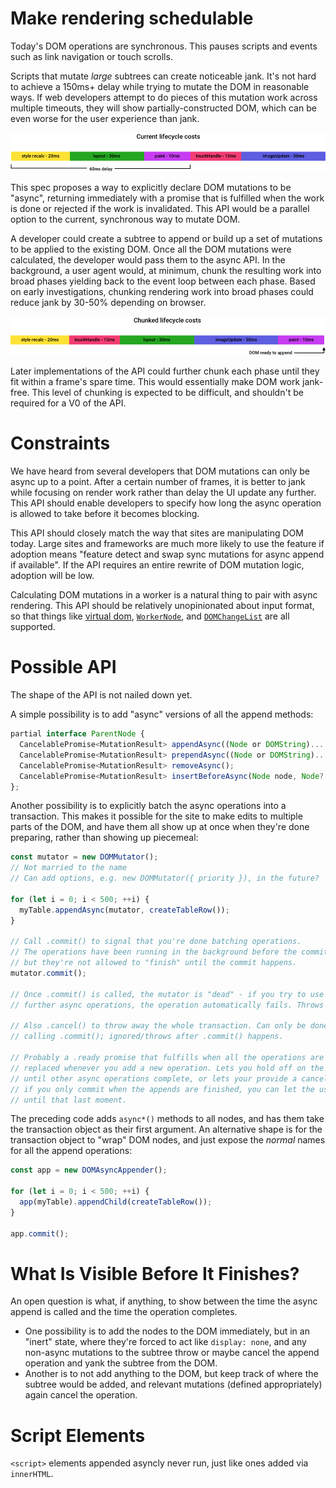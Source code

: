 # Make rendering schedulable

Today's DOM operations are synchronous. This pauses scripts and events such as link navigation or touch scrolls.

Scripts that mutate *large* subtrees can create noticeable jank. It's not hard to achieve a 150ms+ delay while trying to mutate the DOM in reasonable ways. If web developers attempt to do pieces of this mutation work across multiple timeouts, they will show partially-constructed DOM, which can be even worse for the user experience than jank.

![synchronous rendering lifecycle](sync-lifecycle.png)

This spec proposes a way to explicitly declare DOM mutations to be "async", returning immediately with a promise that is fulfilled when the work is done or rejected if the work is invalidated. This API would be a parallel option to the current, synchronous way to mutate DOM.  

A developer could create a subtree to append or build up a set of mutations to be applied to the existing DOM. Once all the DOM mutations were calculated, the developer would pass them to the async API. In the background, a user agent would, at minimum, chunk the resulting work into broad phases yielding back to the event loop between each phase. Based on early investigations, chunking rendering work into broad phases could reduce jank by 30-50% depending on browser.

![asynchronous rendering lifecycle](async-lifecycle.png)

Later implementations of the API could further chunk each phase until they fit within a frame's spare time. This would essentially make DOM work jank-free. This level of chunking is expected to be difficult, and shouldn't be required for a V0 of the API.

# Constraints
We have heard from several developers that DOM mutations can only be async up to a point. After a certain number of frames, it is better to jank while focusing on render work rather than delay the UI update any further. This API should enable developers to specify how long the async operation is allowed to take before it becomes blocking. 

This API should closely match the way that sites are manipulating DOM today. Large sites and frameworks are much more likely to use the feature if adoption means "feature detect and swap sync mutations for async append if available". If the API requires an entire rewrite of DOM mutation logic, adoption will be low.

Calculating DOM mutations in a worker is a natural thing to pair with async rendering. This API should be relatively unopinionated about input format, so that things like [virtual dom](https://github.com/Matt-Esch/virtual-dom), [`WorkerNode`](github.com/drufball/worker-node), and [`DOMChangeList`](https://github.com/whatwg/dom/issues/270) are all supported.

# Possible API

The shape of the API is not nailed down yet.

A simple possibility is to add "async" versions of all the append methods:

```javascript
partial interface ParentNode {
  CancelablePromise<MutationResult> appendAsync((Node or DOMString)... nodes);
  CancelablePromise<MutationResult> prependAsync((Node or DOMString)... nodes);
  CancelablePromise<MutationResult> removeAsync();
  CancelablePromise<MutationResult> insertBeforeAsync(Node node, Node? child);
};
```

Another possibility is to explicitly batch the async operations into a transaction. This makes it possible for the site to make edits to multiple parts of the DOM, and have them all show up at once when they're done preparing, rather than showing up piecemeal:

```javascript
const mutator = new DOMMutator();
// Not married to the name
// Can add options, e.g. new DOMMutator({ priority }), in the future?

for (let i = 0; i < 500; ++i) {
  myTable.appendAsync(mutator, createTableRow());
}

// Call .commit() to signal that you're done batching operations.
// The operations have been running in the background before the commit,
// but they're not allowed to "finish" until the commit happens.
mutator.commit();

// Once .commit() is called, the mutator is "dead" - if you try to use it in any
// further async operations, the operation automatically fails. Throws error?

// Also .cancel() to throw away the whole transaction. Can only be done before
// calling .commit(); ignored/throws after .commit() happens.

// Probably a .ready promise that fulfills when all the operations are complete;
// replaced whenever you add a new operation. Lets you hold off on the .commit()
// until other async operations complete, or lets your provide a cancellation window --
// if you only commit when the appends are finished, you can let the user cancel
// until that last moment.
```

The preceding code adds `async*()` methods to all nodes, and has them take the transaction object as their first argument. An alternative shape is for the transaction object to "wrap" DOM nodes, and just expose the *normal* names for all the append operations:

```javascript
const app = new DOMAsyncAppender();

for (let i = 0; i < 500; ++i) {
  app(myTable).appendChild(createTableRow());
}

app.commit();
```

# What Is Visible Before It Finishes?

An open question is what, if anything, to show between the time the async append is called and the time the operation completes.

* One possibility is to add the nodes to the DOM immediately, but in an "inert" state,
	where they're forced to act like `display: none`,
	and any non-async mutations to the subtree throw
	or maybe cancel the append operation and yank the subtree from the DOM.
* Another is to not add anything to the DOM,
	but keep track of where the subtree would be added,
	and relevant mutations (defined appropriately) again cancel the operation.

# Script Elements

`<script>` elements appended asyncly never run, just like ones added via `innerHTML`.
